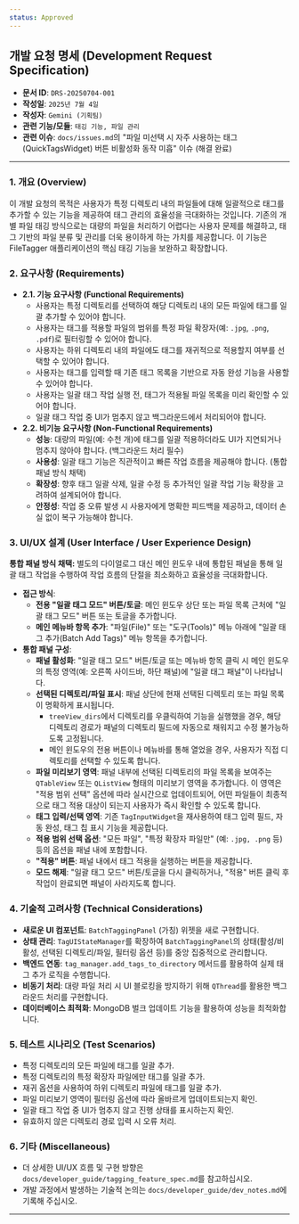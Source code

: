 ```yaml
---
status: Approved
---
```

## 개발 요청 명세 (Development Request Specification)

*   **문서 ID**: `DRS-20250704-001`
*   **작성일**: `2025년 7월 4일`
*   **작성자**: `Gemini (기획팀)`
*   **관련 기능/모듈**: `태깅 기능, 파일 관리`
*   **관련 이슈**: `docs/issues.md`의 "파일 미선택 시 자주 사용하는 태그(QuickTagsWidget) 버튼 비활성화 동작 미흡" 이슈 (해결 완료)

---

### 1. 개요 (Overview)

이 개발 요청의 목적은 사용자가 특정 디렉토리 내의 파일들에 대해 일괄적으로 태그를 추가할 수 있는 기능을 제공하여 태그 관리의 효율성을 극대화하는 것입니다. 기존의 개별 파일 태깅 방식으로는 대량의 파일을 처리하기 어렵다는 사용자 문제를 해결하고, 태그 기반의 파일 분류 및 관리를 더욱 용이하게 하는 가치를 제공합니다. 이 기능은 FileTagger 애플리케이션의 핵심 태깅 기능을 보완하고 확장합니다.

### 2. 요구사항 (Requirements)

*   **2.1. 기능 요구사항 (Functional Requirements)**
    *   사용자는 특정 디렉토리를 선택하여 해당 디렉토리 내의 모든 파일에 태그를 일괄 추가할 수 있어야 합니다.
    *   사용자는 태그를 적용할 파일의 범위를 특정 파일 확장자(예: `.jpg`, `.png`, `.pdf`)로 필터링할 수 있어야 합니다.
    *   사용자는 하위 디렉토리 내의 파일에도 태그를 재귀적으로 적용할지 여부를 선택할 수 있어야 합니다.
    *   사용자는 태그를 입력할 때 기존 태그 목록을 기반으로 자동 완성 기능을 사용할 수 있어야 합니다.
    *   사용자는 일괄 태그 작업 실행 전, 태그가 적용될 파일 목록을 미리 확인할 수 있어야 합니다.
    *   일괄 태그 작업 중 UI가 멈추지 않고 백그라운드에서 처리되어야 합니다.
*   **2.2. 비기능 요구사항 (Non-Functional Requirements)**
    *   **성능**: 대량의 파일(예: 수천 개)에 태그를 일괄 적용하더라도 UI가 지연되거나 멈추지 않아야 합니다. (백그라운드 처리 필수)
    *   **사용성**: 일괄 태그 기능은 직관적이고 빠른 작업 흐름을 제공해야 합니다. (통합 패널 방식 채택)
    *   **확장성**: 향후 태그 일괄 삭제, 일괄 수정 등 추가적인 일괄 작업 기능 확장을 고려하여 설계되어야 합니다.
    *   **안정성**: 작업 중 오류 발생 시 사용자에게 명확한 피드백을 제공하고, 데이터 손실 없이 복구 가능해야 합니다.

### 3. UI/UX 설계 (User Interface / User Experience Design)

**통합 패널 방식 채택:**
별도의 다이얼로그 대신 메인 윈도우 내에 통합된 패널을 통해 일괄 태그 작업을 수행하여 작업 흐름의 단절을 최소화하고 효율성을 극대화합니다.

*   **접근 방식**:
    *   **전용 "일괄 태그 모드" 버튼/토글**: 메인 윈도우 상단 또는 파일 목록 근처에 "일괄 태그 모드" 버튼 또는 토글을 추가합니다.
    *   **메인 메뉴바 항목 추가**: "파일(File)" 또는 "도구(Tools)" 메뉴 아래에 "일괄 태그 추가(Batch Add Tags)" 메뉴 항목을 추가합니다.
*   **통합 패널 구성**:
    *   **패널 활성화**: "일괄 태그 모드" 버튼/토글 또는 메뉴바 항목 클릭 시 메인 윈도우의 특정 영역(예: 오른쪽 사이드바, 하단 패널)에 "일괄 태그 패널"이 나타납니다.
    *   **선택된 디렉토리/파일 표시**: 패널 상단에 현재 선택된 디렉토리 또는 파일 목록이 명확하게 표시됩니다.
        *   `treeView_dirs`에서 디렉토리를 우클릭하여 기능을 실행했을 경우, 해당 디렉토리 경로가 패널의 디렉토리 필드에 자동으로 채워지고 수정 불가능하도록 고정됩니다.
        *   메인 윈도우의 전용 버튼이나 메뉴바를 통해 열었을 경우, 사용자가 직접 디렉토리를 선택할 수 있도록 합니다.
    *   **파일 미리보기 영역**: 패널 내부에 선택된 디렉토리의 파일 목록을 보여주는 `QTableView` 또는 `QListView` 형태의 미리보기 영역을 추가합니다. 이 영역은 "적용 범위 선택" 옵션에 따라 실시간으로 업데이트되어, 어떤 파일들이 최종적으로 태그 적용 대상이 되는지 사용자가 즉시 확인할 수 있도록 합니다.
    *   **태그 입력/선택 영역**: 기존 `TagInputWidget`을 재사용하여 태그 입력 필드, 자동 완성, 태그 칩 표시 기능을 제공합니다.
    *   **적용 범위 선택 옵션**: "모든 파일", "특정 확장자 파일만" (예: `.jpg, .png` 등) 등의 옵션을 패널 내에 포함합니다.
    *   **"적용" 버튼**: 패널 내에서 태그 적용을 실행하는 버튼을 제공합니다.
    *   **모드 해제**: "일괄 태그 모드" 버튼/토글을 다시 클릭하거나, "적용" 버튼 클릭 후 작업이 완료되면 패널이 사라지도록 합니다.

### 4. 기술적 고려사항 (Technical Considerations)

*   **새로운 UI 컴포넌트**: `BatchTaggingPanel` (가칭) 위젯을 새로 구현합니다.
*   **상태 관리**: `TagUIStateManager`를 확장하여 `BatchTaggingPanel`의 상태(활성/비활성, 선택된 디렉토리/파일, 필터링 옵션 등)를 중앙 집중적으로 관리합니다.
*   **백엔드 연동**: `tag_manager.add_tags_to_directory` 메서드를 활용하여 실제 태그 추가 로직을 수행합니다.
*   **비동기 처리**: 대량 파일 처리 시 UI 블로킹을 방지하기 위해 `QThread`를 활용한 백그라운드 처리를 구현합니다.
*   **데이터베이스 최적화**: MongoDB 벌크 업데이트 기능을 활용하여 성능을 최적화합니다.

### 5. 테스트 시나리오 (Test Scenarios)

*   특정 디렉토리의 모든 파일에 태그를 일괄 추가.
*   특정 디렉토리의 특정 확장자 파일에만 태그를 일괄 추가.
*   재귀 옵션을 사용하여 하위 디렉토리 파일에 태그를 일괄 추가.
*   파일 미리보기 영역이 필터링 옵션에 따라 올바르게 업데이트되는지 확인.
*   일괄 태그 작업 중 UI가 멈추지 않고 진행 상태를 표시하는지 확인.
*   유효하지 않은 디렉토리 경로 입력 시 오류 처리.

### 6. 기타 (Miscellaneous)

*   더 상세한 UI/UX 흐름 및 구현 방향은 `docs/developer_guide/tagging_feature_spec.md`를 참고하십시오.
*   개발 과정에서 발생하는 기술적 논의는 `docs/developer_guide/dev_notes.md`에 기록해 주십시오.

---
